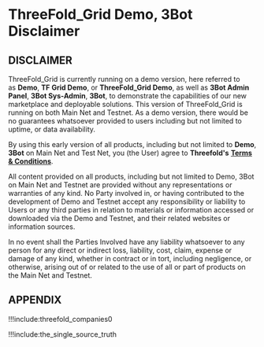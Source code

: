 # ThreeFold_Grid Demo, 3Bot Disclaimer

## DISCLAIMER

ThreeFold_Grid is currently running on a demo version, here referred to as **Demo**, **TF Grid Demo**, or **ThreeFold_Grid Demo**, as well as **3Bot Admin Panel**, **3Bot Sys-Admin**, **3Bot**, to demonstrate the capabilities of our new marketplace and deployable solutions.
This version of ThreeFold_Grid is running on both Main Net and Testnet. As a demo version, there would be no guarantees whatsoever provided to users including but not limited to uptime, or data availability.

By using this early version of all products, including but not limited to **Demo**, **3Bot** on Main Net and Test Net, you (the User) agree to **Threefold's** [**Terms & Conditions**](https://github.com/threefoldfoundation/info_legal/blob/master/wiki/terms_conditions_all.md).

All content provided on all products, including but not limited to Demo, 3Bot on Main Net and Testnet are provided without any representations or warranties of any kind. No Party involved in, or having contributed to the development of Demo and Testnet accept any responsibility or liability to Users or any third parties in relation to materials or information accessed or downloaded via the Demo and Testnet, and their related websites or information sources.

In no event shall the Parties Involved have any liability whatsoever to any person for any direct or indirect loss, liability, cost, claim, expense or damage of any kind, whether in contract or in tort, including negligence, or otherwise, arising out of or related to the use of all or part of products on the Main Net and Testnet.

## APPENDIX

!!!include:threefold_companies0

!!!include:the_single_source_truth
